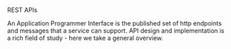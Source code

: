 REST APIs

An Application Programmer Interface is the published set of http endpoints and messages that a service can support. API design and implementation is a rich field of study - here we take a general overview.